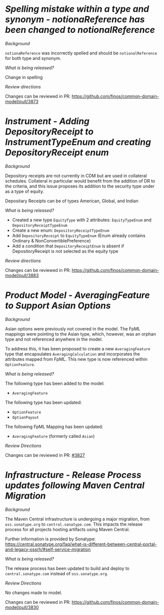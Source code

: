 # _Spelling mistake within a type and synonym - notionaReference has been changed to notionalReference_

_Background_

`notionaReference` was incorrectly spelled and should be `notionalReference` for both type and synonym.

_What is being released?_

Change in spelling

_Review directions_

Changes can be reviewed in PR: https://github.com/finos/common-domain-model/pull/3873

# _Instrument - Adding DepositoryReceipt to InstrumentTypeEnum and creating DepositoryReceipt enum_

_Background_

Depository receipts are not currently in CDM but are used in collateral schedules. Collateral in particular would benefit from the addition of DR to the criteria, and this issue proposes its addition to the security type under as a type of equity.

Depositary Receipts can be of types American, Global, and Indian

_What is being released?_

- Created a new type `EquityType` with 2 attributes: `EquityTypeEnum` and `DepositoryReceiptTypeEnum`
- Create a new enum: `DepositoryReceiptTypeEnum`
- Add `DepositoryReceipt` to `EquityTypeEnum` (Enum already contains Ordinary & NonConvertiblePreference)
- Add a condition that `DepositoryReceiptEnum` is absent if DepositoryReceipt is not selected as the equity type

_Review directions_

Changes can be reviewed in PR: https://github.com/finos/common-domain-model/pull/3883

# _Product Model - AveragingFeature to Support Asian Options_

_Background_

Asian options were previously not covered in the model. The FpML mappings were pointing to the Asian type, which, however, was an orphan type and not referenced anywhere in the model.

To address this, it has been proposed to create a new `AveragingFeature` type that encapsulates `AveragingCalculation` and incorporates the attributes mapped from FpML. This new type is now referenced within `OptionFeature`.

_What is being released?_

The following type has been added to the model:

- `AveragingFeature`

The following type has been updated:

- `OptionFeature`
- `OptionPayout` 

The following FpML Mapping has been updated:

- `AveragingFeature` (formerly called `Asian`)

_Review Directions_

Changes can be reviewed in PR: [#3827](https://github.com/finos/common-domain-model/pull/3827)

# _Infrastructure - Release Process updates following Maven Central Migration_

_Background_

The Maven Central infrastructure is undergoing a major migration, from `oss.sonatype.org` to `central.sonatype.com`. This impacts the release process for all projects hosting artifacts using Maven Central.

Further information is provided by Sonatype:
https://central.sonatype.org/faq/what-is-different-between-central-portal-and-legacy-ossrh/#self-service-migration

_What is being released?_

The release process has been updated to build and deploy to `central.sonatype.com` instead of `oss.sonatype.org`.

_Review Directions_

No changes made to model.

Changes can be reviewed in PR: https://github.com/finos/common-domain-model/pull/3830

